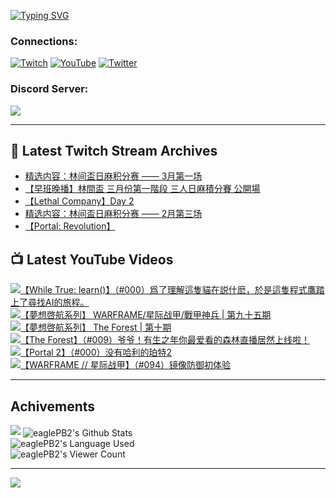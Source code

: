 <!--### Hello people, I'm EaglePB2 - The one who building something for fun 👋
Thank you for standby for this profile.   
The purpose of this profile is coming soon.   
You may come back later, as you wish if this readme.md is updated.   -->

<a href="https://git.io/typing-svg"><img src="https://readme-typing-svg.herokuapp.com?font=Fira+Code&duration=1000&pause=5000&vCenter=true&random=false&width=500&lines=%F0%9F%91%8B+Hello+Everyone%2C+I'm+EaglePB2.;%F0%9F%99%87+Thank+you+for+stopping+by+my+profile.+;%F0%9F%94%AD+%3D%3D%3D%3D+%F0%9F%94%AD;%F0%9F%91%8B+%E4%BD%A0%E5%A5%BD%EF%BC%8C%E6%AD%A1%E8%BF%8E%E4%BE%86%E5%88%B0%E6%88%91%E7%9A%84%E4%BB%A3%E7%A2%BC%E5%BA%AB%E3%80%82;%F0%9F%99%87+%E6%84%9F%E8%AC%9D%E5%89%8D%E4%BE%86%E5%8F%83%E8%A7%80%E5%B0%8F%E5%B1%8B+owo~" alt="Typing SVG" /></a>

### Connections:

[![Twitch](https://img.shields.io/badge/Twitch-9347FF?style=flat-square&logo=twitch&logoColor=white)](https://www.twitch.tv/eaglepb2)
[![YouTube](https://img.shields.io/badge/YouTube-%23FF0000.svg?style=flat-square&logo=YouTube&logoColor=white)](https://www.youtube.com/eaglepb2)
[![Twitter](https://img.shields.io/badge/Twitter-%231DA1F2.svg?style=flat-square&logo=Twitter&logoColor=white)](https://twitter.com/eaglepb2)

### Discord Server:

[![](https://invidget.switchblade.xyz/qKrub9b?theme=dark&language=ch)](https://discord.gg/qKrub9b)

---

## 👾 Latest Twitch Stream Archives
<!-- TWITCH:START -->
- [精选内容：林间盃日麻积分赛 —— 3月第一场](https://www.twitch.tv/videos/2082892663)
- [【早班晚播】林間盃 三月份第一階段 三人日麻積分賽 公開場](https://www.twitch.tv/videos/2082791660)
- [【Lethal Company】Day 2](https://www.twitch.tv/videos/2070383451)
- [精选内容：林间盃日麻积分赛 —— 2月第三场](https://www.twitch.tv/videos/2070243227)
- [【Portal: Revolution】](https://www.twitch.tv/videos/2068592405)
<!-- TWITCH:END -->



## 📺 Latest YouTube Videos
<!-- YOUTUBE:START -->
<!-- YOUTUBE:END -->

<!-- BEGIN YOUTUBE-CARDS -->
<a href="https://www.youtube.com/watch?v=hsYra9oXCDs">
  <picture>
    <source media="(prefers-color-scheme: dark)" srcset="https://ytcards.demolab.com/?id=hsYra9oXCDs&title=%E3%80%90While+True%3A+learn%28%29%E3%80%91%EF%BC%88%23000%EF%BC%89%E7%88%B2%E4%BA%86%E7%90%86%E8%A7%A3%E9%80%99%E9%9A%BB%E8%B2%93%E5%9C%A8%E8%AA%AC%E4%BB%80%E9%BA%BD%EF%BC%8C%E6%96%BC%E6%98%AF%E9%80%99%E9%9A%BB%E7%A8%8B%E5%BC%8F%E9%B7%B9%E8%B8%8F%E4%B8%8A%E4%BA%86%E5%B0%8B%E6%89%BEAI%E7%9A%84%E6%97%85%E7%A8%8B%E3%80%82&lang=zh&timestamp=1710152712&background_color=%230d1117&title_color=%23ffffff&stats_color=%23dedede&max_title_lines=1&width=250&border_radius=5&duration=30318">
    <img src="https://ytcards.demolab.com/?id=hsYra9oXCDs&title=%E3%80%90While+True%3A+learn%28%29%E3%80%91%EF%BC%88%23000%EF%BC%89%E7%88%B2%E4%BA%86%E7%90%86%E8%A7%A3%E9%80%99%E9%9A%BB%E8%B2%93%E5%9C%A8%E8%AA%AC%E4%BB%80%E9%BA%BD%EF%BC%8C%E6%96%BC%E6%98%AF%E9%80%99%E9%9A%BB%E7%A8%8B%E5%BC%8F%E9%B7%B9%E8%B8%8F%E4%B8%8A%E4%BA%86%E5%B0%8B%E6%89%BEAI%E7%9A%84%E6%97%85%E7%A8%8B%E3%80%82&lang=zh&timestamp=1710152712&background_color=%23ffffff&title_color=%2324292f&stats_color=%2357606a&max_title_lines=1&width=250&border_radius=5&duration=30318" alt="【While True: learn()】（#000）爲了理解這隻貓在説什麽，於是這隻程式鷹踏上了尋找AI的旅程。" title="【While True: learn()】（#000）爲了理解這隻貓在説什麽，於是這隻程式鷹踏上了尋找AI的旅程。">
  </picture>
</a>
<a href="https://www.youtube.com/watch?v=ekFKv1A1dmo">
  <picture>
    <source media="(prefers-color-scheme: dark)" srcset="https://ytcards.demolab.com/?id=ekFKv1A1dmo&title=%E3%80%90%E5%A4%A2%E6%83%B3%E5%95%93%E8%88%AA%E7%B3%BB%E5%88%97%E3%80%91+WARFRAME%2F%E6%98%9F%E9%99%85%E6%88%98%E7%94%B2%2F%E6%88%B0%E7%94%B2%E7%A5%9E%E5%85%B5+%7C+%E7%AC%AC%E4%B9%9D%E5%8D%81%E4%BA%94%E6%9C%9F&lang=zh&timestamp=1710067118&background_color=%230d1117&title_color=%23ffffff&stats_color=%23dedede&max_title_lines=1&width=250&border_radius=5&duration=14767">
    <img src="https://ytcards.demolab.com/?id=ekFKv1A1dmo&title=%E3%80%90%E5%A4%A2%E6%83%B3%E5%95%93%E8%88%AA%E7%B3%BB%E5%88%97%E3%80%91+WARFRAME%2F%E6%98%9F%E9%99%85%E6%88%98%E7%94%B2%2F%E6%88%B0%E7%94%B2%E7%A5%9E%E5%85%B5+%7C+%E7%AC%AC%E4%B9%9D%E5%8D%81%E4%BA%94%E6%9C%9F&lang=zh&timestamp=1710067118&background_color=%23ffffff&title_color=%2324292f&stats_color=%2357606a&max_title_lines=1&width=250&border_radius=5&duration=14767" alt="【夢想啓航系列】 WARFRAME/星际战甲/戰甲神兵 | 第九十五期" title="【夢想啓航系列】 WARFRAME/星际战甲/戰甲神兵 | 第九十五期">
  </picture>
</a>
<a href="https://www.youtube.com/watch?v=ypg3f-qHQRg">
  <picture>
    <source media="(prefers-color-scheme: dark)" srcset="https://ytcards.demolab.com/?id=ypg3f-qHQRg&title=%E3%80%90%E5%A4%A2%E6%83%B3%E5%95%93%E8%88%AA%E7%B3%BB%E5%88%97%E3%80%91+The+Forest+%7C+%E7%AC%AC%E5%8D%81%E6%9C%9F&lang=zh&timestamp=1709960045&background_color=%230d1117&title_color=%23ffffff&stats_color=%23dedede&max_title_lines=1&width=250&border_radius=5&duration=15998">
    <img src="https://ytcards.demolab.com/?id=ypg3f-qHQRg&title=%E3%80%90%E5%A4%A2%E6%83%B3%E5%95%93%E8%88%AA%E7%B3%BB%E5%88%97%E3%80%91+The+Forest+%7C+%E7%AC%AC%E5%8D%81%E6%9C%9F&lang=zh&timestamp=1709960045&background_color=%23ffffff&title_color=%2324292f&stats_color=%2357606a&max_title_lines=1&width=250&border_radius=5&duration=15998" alt="【夢想啓航系列】 The Forest | 第十期" title="【夢想啓航系列】 The Forest | 第十期">
  </picture>
</a>
<a href="https://www.youtube.com/watch?v=QFRBmVD9epI">
  <picture>
    <source media="(prefers-color-scheme: dark)" srcset="https://ytcards.demolab.com/?id=QFRBmVD9epI&title=%E3%80%90The+Forest%E3%80%91%EF%BC%88%23009%EF%BC%89%E7%88%B7%E7%88%B7%EF%BC%81%E6%9C%89%E7%94%9F%E4%B9%8B%E5%B9%B4%E4%BD%A0%E6%9C%80%E7%88%B1%E7%9C%8B%E7%9A%84%E6%A3%AE%E6%9E%97%E7%9B%B4%E6%92%AD%E5%B1%85%E7%84%B6%E4%B8%8A%E7%BA%BF%E5%95%A6%EF%BC%81&lang=zh&timestamp=1709805678&background_color=%230d1117&title_color=%23ffffff&stats_color=%23dedede&max_title_lines=1&width=250&border_radius=5&duration=21527">
    <img src="https://ytcards.demolab.com/?id=QFRBmVD9epI&title=%E3%80%90The+Forest%E3%80%91%EF%BC%88%23009%EF%BC%89%E7%88%B7%E7%88%B7%EF%BC%81%E6%9C%89%E7%94%9F%E4%B9%8B%E5%B9%B4%E4%BD%A0%E6%9C%80%E7%88%B1%E7%9C%8B%E7%9A%84%E6%A3%AE%E6%9E%97%E7%9B%B4%E6%92%AD%E5%B1%85%E7%84%B6%E4%B8%8A%E7%BA%BF%E5%95%A6%EF%BC%81&lang=zh&timestamp=1709805678&background_color=%23ffffff&title_color=%2324292f&stats_color=%2357606a&max_title_lines=1&width=250&border_radius=5&duration=21527" alt="【The Forest】（#009）爷爷！有生之年你最爱看的森林直播居然上线啦！" title="【The Forest】（#009）爷爷！有生之年你最爱看的森林直播居然上线啦！">
  </picture>
</a>
<a href="https://www.youtube.com/watch?v=7AABgOsMwcA">
  <picture>
    <source media="(prefers-color-scheme: dark)" srcset="https://ytcards.demolab.com/?id=7AABgOsMwcA&title=%E3%80%90Portal+2%E3%80%91%EF%BC%88%23000%EF%BC%89%E6%B2%A1%E6%9C%89%E5%93%88%E5%88%A9%E7%9A%84%E7%8F%80%E7%89%B92&lang=zh&timestamp=1709710233&background_color=%230d1117&title_color=%23ffffff&stats_color=%23dedede&max_title_lines=1&width=250&border_radius=5&duration=18516">
    <img src="https://ytcards.demolab.com/?id=7AABgOsMwcA&title=%E3%80%90Portal+2%E3%80%91%EF%BC%88%23000%EF%BC%89%E6%B2%A1%E6%9C%89%E5%93%88%E5%88%A9%E7%9A%84%E7%8F%80%E7%89%B92&lang=zh&timestamp=1709710233&background_color=%23ffffff&title_color=%2324292f&stats_color=%2357606a&max_title_lines=1&width=250&border_radius=5&duration=18516" alt="【Portal 2】（#000）没有哈利的珀特2" title="【Portal 2】（#000）没有哈利的珀特2">
  </picture>
</a>
<a href="https://www.youtube.com/watch?v=qCWSqM_uvgM">
  <picture>
    <source media="(prefers-color-scheme: dark)" srcset="https://ytcards.demolab.com/?id=qCWSqM_uvgM&title=%E3%80%90WARFRAME+%2F%2F+%E6%98%9F%E9%99%85%E6%88%98%E7%94%B2%E3%80%91%EF%BC%88%23094%EF%BC%89%E9%95%9C%E5%83%8F%E9%98%B2%E5%BE%A1%E5%88%9D%E4%BD%93%E9%AA%8C&lang=zh&timestamp=1708654972&background_color=%230d1117&title_color=%23ffffff&stats_color=%23dedede&max_title_lines=1&width=250&border_radius=5&duration=7457">
    <img src="https://ytcards.demolab.com/?id=qCWSqM_uvgM&title=%E3%80%90WARFRAME+%2F%2F+%E6%98%9F%E9%99%85%E6%88%98%E7%94%B2%E3%80%91%EF%BC%88%23094%EF%BC%89%E9%95%9C%E5%83%8F%E9%98%B2%E5%BE%A1%E5%88%9D%E4%BD%93%E9%AA%8C&lang=zh&timestamp=1708654972&background_color=%23ffffff&title_color=%2324292f&stats_color=%2357606a&max_title_lines=1&width=250&border_radius=5&duration=7457" alt="【WARFRAME // 星际战甲】（#094）镜像防御初体验" title="【WARFRAME // 星际战甲】（#094）镜像防御初体验">
  </picture>
</a>
<!-- END YOUTUBE-CARDS -->

---

## Achivements
[![](https://github-profile-trophy.vercel.app/?username=eaglepb2&theme=monokai&no-bg=true&&title=Repositories,Issues,Commit,MultiLanguage)](https://github.com/anuraghazra/github-readme-stats)
<img align="center" alt="eaglePB2's Github Stats" src="https://github-readme-stats.vercel.app/api?username=eaglePB2&show_icons=true&hide_border=true&theme=merko" />
<br>
<img align="center" alt="eaglePB2's Language Used" src="https://github-readme-stats.vercel.app/api/top-langs/?username=eaglePB2&show_icons=true&hide_border=true&theme=merko&layout=compact&langs_count=8" />
<br>
<img align="center" alt="eaglePB2's Viewer Count" src="https://visitcount.itsvg.in/api?id=eaglepb2&label=Profile%20Views&color=3&icon=5&pretty=true" />

<hr>

<!-- RANDOMQUOTE:START -->
![](https://quotes-github-readme.vercel.app/api?type=horizontal&theme=merko)
<!-- RANDOMQUOTE:END -->


<!--
       _____   _   _   _____       _____   _   _   ____   
      |_   _| | | | | |  ___|     |  ___| | \ | | |  _  \  
        | |   | |_| | | |___      | |___  |  \| | | | | | 
        | |   |  _  | |  ___|     |  ___| |     | | | | | 
        | |   | | | | | |___      | |___  | |\  | | |_| | 
        |_|   |_| |_| |_____|     |_____| |_| \_| |____ / 
      
-->
